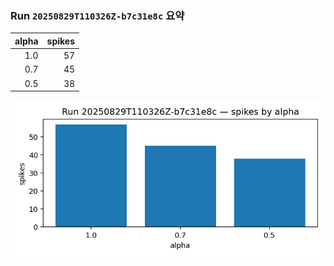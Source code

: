 ### Run `20250829T110326Z-b7c31e8c` 요약

| alpha | spikes |
|---:|---:|
| 1.0 | 57 |
| 0.7 | 45 |
| 0.5 | 38 |

![spikes_bar](figures/runs/20250829T110326Z-b7c31e8c/spikes_bar.png)